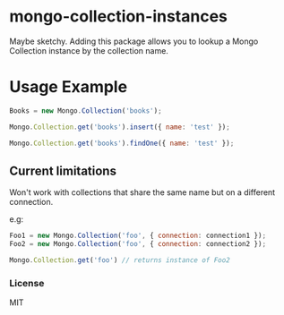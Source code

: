 mongo-collection-instances
===============

Maybe sketchy. Adding this package allows you to lookup a Mongo Collection instance by the collection name.

# Usage Example

```js
Books = new Mongo.Collection('books');

Mongo.Collection.get('books').insert({ name: 'test' });

Mongo.Collection.get('books').findOne({ name: 'test' });
```

## Current limitations

Won't work with collections that share the same name but on a different connection.

e.g:

```js
Foo1 = new Mongo.Collection('foo', { connection: connection1 });
Foo2 = new Mongo.Collection('foo', { connection: connection2 });

Mongo.Collection.get('foo') // returns instance of Foo2
```

### License

MIT
